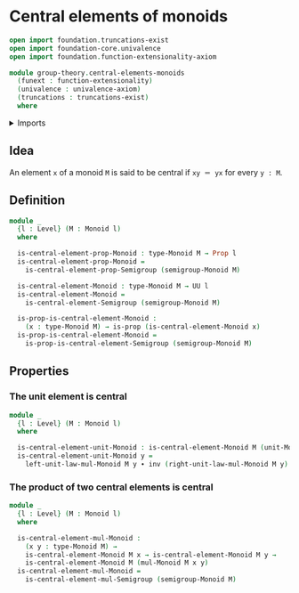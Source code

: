 # Central elements of monoids

```agda
open import foundation.truncations-exist
open import foundation-core.univalence
open import foundation.function-extensionality-axiom

module group-theory.central-elements-monoids
  (funext : function-extensionality)
  (univalence : univalence-axiom)
  (truncations : truncations-exist)
  where
```

<details><summary>Imports</summary>

```agda
open import foundation.dependent-products-propositions funext
open import foundation.identity-types funext
open import foundation.propositions funext univalence
open import foundation.universe-levels

open import group-theory.central-elements-semigroups funext univalence
open import group-theory.monoids funext univalence truncations
```

</details>

## Idea

An element `x` of a monoid `M` is said to be central if `xy ＝ yx` for every
`y : M`.

## Definition

```agda
module _
  {l : Level} (M : Monoid l)
  where

  is-central-element-prop-Monoid : type-Monoid M → Prop l
  is-central-element-prop-Monoid =
    is-central-element-prop-Semigroup (semigroup-Monoid M)

  is-central-element-Monoid : type-Monoid M → UU l
  is-central-element-Monoid =
    is-central-element-Semigroup (semigroup-Monoid M)

  is-prop-is-central-element-Monoid :
    (x : type-Monoid M) → is-prop (is-central-element-Monoid x)
  is-prop-is-central-element-Monoid =
    is-prop-is-central-element-Semigroup (semigroup-Monoid M)
```

## Properties

### The unit element is central

```agda
module _
  {l : Level} (M : Monoid l)
  where

  is-central-element-unit-Monoid : is-central-element-Monoid M (unit-Monoid M)
  is-central-element-unit-Monoid y =
    left-unit-law-mul-Monoid M y ∙ inv (right-unit-law-mul-Monoid M y)
```

### The product of two central elements is central

```agda
module _
  {l : Level} (M : Monoid l)
  where

  is-central-element-mul-Monoid :
    (x y : type-Monoid M) →
    is-central-element-Monoid M x → is-central-element-Monoid M y →
    is-central-element-Monoid M (mul-Monoid M x y)
  is-central-element-mul-Monoid =
    is-central-element-mul-Semigroup (semigroup-Monoid M)
```
